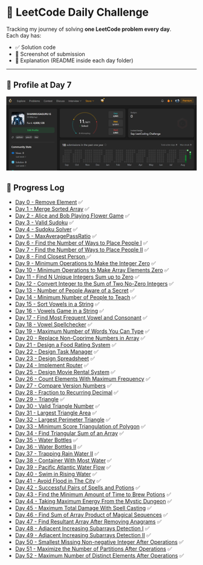 # 🚀 LeetCode Daily Challenge

Tracking my journey of solving **one LeetCode problem every day**.  
Each day has:
- ✅ Solution code
- 📸 Screenshot of submission
- 📝 Explanation (README inside each day folder)

---

## 📸 Profile at Day 7
![Profile Screenshot](screenshot.png)

## 📅 Progress Log  

- [Day 0 - Remove Element](DAY-0/README.md) ✅  
- [Day 1 - Merge Sorted Array](DAY-1/README.md) ✅  
- [Day 2 - Alice and Bob Playing Flower Game](DAY-2/README.md) ✅  
- [Day 3 - Valid Sudoku](DAY-3/README.md) ✅
- [Day 4 - Sudoku Solver](DAY-4/README.md) ✅  
- [Day 5 - MaxAveragePassRatio](DAY-5/README.md) ✅
- [Day 6 - Find the Number of Ways to Place People I](DAY-6/README.md) ✅
- [Day 7 - Find the Number of Ways to Place People II](DAY-7/README.md) ✅
- [Day 8 - Find Closest Person ](DAY-8/README.md) ✅
- [Day 9 - Minimum Operations to Make the Integer Zero](DAY-9/README.md) ✅
- [Day 10 - Minimum Operations to Make Array Elements Zero](DAY-10/README.md) ✅
- [Day 11 - Find N Unique Integers Sum up to Zero](DAY-11/README.md) ✅
- [Day 12 - Convert Integer to the Sum of Two No-Zero Integers](DAY-12/README.md) ✅
- [Day 13 - Number of People Aware of a Secret](DAY-13/README.md) ✅
- [Day 14 - Minimum Number of People to Teach](DAY-14/README.md) ✅
- [Day 15 - Sort Vowels in a String](DAY-15/README.md) ✅
- [Day 16 - Vowels Game in a String](DAY-16/README.md) ✅
- [Day 17 - Find Most Frequent Vowel and Consonant](DAY-17/README.md) ✅
- [Day 18 - Vowel Spellchecker](DAY-18/README.md) ✅
- [Day 19 - Maximum Number of Words You Can Type](DAY-19/README.md) ✅
- [Day 20 - Replace Non-Coprime Numbers in Array](DAY-20/README.md) ✅
- [Day 21 - Design a Food Rating System](DAY-21/README.md) ✅
- [Day 22 - Design Task Manager](DAY-22/README.md) ✅
- [Day 23 - Design Spreadsheet](DAY-23/README.md) ✅
- [Day 24 - Implement Router](DAY-24/README.md) ✅
- [Day 25 - Design Movie Rental System](DAY-25/README.md) ✅
- [Day 26 - Count Elements With Maximum Frequency](DAY-26/README.md) ✅
- [Day 27 - Compare Version Numbers](DAY-27/README.md) ✅
- [Day 28 - Fraction to Recurring Decimal](DAY-28/README.md) ✅
- [Day 29 - Triangle](DAY-29/README.md) ✅
- [Day 30 - Valid Triangle Number](DAY-30/README.md) ✅
- [Day 31 - Largest Triangle Area](DAY-31/README.md) ✅
- [Day 32 - Largest Perimeter Triangle](DAY-32/README.md) ✅
- [Day 33 - Minimum Score Triangulation of Polygon](DAY-33/README.md) ✅
- [Day 34 - Find Triangular Sum of an Array](DAY-34/README.md) ✅
- [Day 35 - Water Bottles](DAY-35/README.md) ✅
- [Day 36 - Water Bottles II](DAY-36/README.md) ✅
- [Day 37 - Trapping Rain Water II](DAY-37/README.md) ✅
- [Day 38 - Container With Most Water](DAY-38/README.md) ✅
- [Day 39 - Pacific Atlantic Water Flow](DAY-39/README.md) ✅
- [Day 40 - Swim in Rising Water](DAY-40/README.md) ✅
- [Day 41 - Avoid Flood in The City](DAY-41/README.md) ✅
- [Day 42 - Successful Pairs of Spells and Potions](DAY-42/README.md) ✅
- [Day 43 - Find the Minimum Amount of Time to Brew Potions](DAY-43/README.md) ✅
- [Day 44 - Taking Maximum Energy From the Mystic Dungeon](DAY-44/README.md) ✅
- [Day 45 - Maximum Total Damage With Spell Casting](DAY-45/README.md) ✅
- [Day 46 - Find Sum of Array Product of Magical Sequences](DAY-46/README.md) ✅
- [Day 47 - Find Resultant Array After Removing Anagrams](DAY-47/README.md) ✅
- [Day 48 - Adjacent Increasing Subarrays Detection I](DAY-48/README.md) ✅
- [Day 49 - Adjacent Increasing Subarrays Detection II](DAY-49/README.md) ✅
- [Day 50 - Smallest Missing Non-negative Integer After Operations](DAY-50/README.md) ✅
- [Day 51 - Maximize the Number of Partitions After Operations](DAY-51/README.md) ✅
- [Day 52 - Maximum Number of Distinct Elements After Operations](DAY-52/README.md) ✅